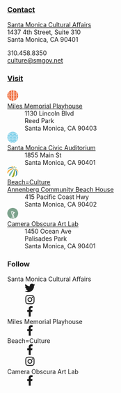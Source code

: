 

<section markdown="1">

### <a href="/contact/">Contact</a>

<a href="/contact/">Santa Monica Cultural Affairs</a>  
1437 4th Street, Suite 310  
Santa Monica, CA 90401

310.458.8350  
[culture@smgov.net](mailto:culture@smgov.net)

</section>


<section markdown="1">

### <a href="/venues/">Visit</a>

<dl class="locations">
  <dt>
    <a href="/miles-memorial-playhouse/">
      <img src="/assets/images/icon-miles-playhouse.png" height="25" alt="" /><br />
      Miles Memorial Playhouse
    </a>
  </dt>
  <dd>
    1130 Lincoln Blvd<br />
    Reed Park<br />
    Santa Monica, CA 90403
  </dd>
  <dt>
    <a href="https://www.smgov.net/departments/ccs/civicauditorium/">
      <img src="/assets/images/icon-civic-auditorium.png" height="25" alt="" /><br />
      Santa Monica Civic Auditorium
    </a>
  </dt>
  <dd>
    1855 Main St<br />
    Santa Monica, CA 90401
  </dd>
  <dt>
    <a href="/beach-culture/">
      <img src="/assets/images/icon-beachhouse.png" height="25" alt="" /><br />
      Beach=Culture<br />Annenberg Community Beach House
    </a>
  </dt>
  <dd>
    415 Pacific Coast Hwy<br />
    Santa Monica, CA 90402
  </dd>
  <dt>
    <a href="/camera-obscura-art-lab/">
      <img src="/assets/images/icon-camera-obscura.png" height="25" alt="" /><br />
      Camera Obscura Art Lab
    </a>
  </dt>
  <dd>
    1450 Ocean Ave<br />
    Palisades Park<br />
    Santa Monica, CA 90401
  </dd>
</dl>

</section>


<section markdown="1">

### Follow

<dl class="social">
  <dt>Santa Monica Cultural Affairs</dt>
  <dd>
    <a href="https://twitter.com/santamonicacity">
      <svg aria-label="Twitter" viewbox="0 0 512 512" xmlns="http://www.w3.org/2000/svg" width="24" height="24">
        <title>Twitter</title>
        <switch>
          <path fill="currentColor" d="M459.37 151.716c.325 4.548.325 9.097.325 13.645 0 138.72-105.583 298.558-298.558 298.558-59.452 0-114.68-17.219-161.137-47.106 8.447.974 16.568 1.299 25.34 1.299 49.055 0 94.213-16.568 130.274-44.832-46.132-.975-84.792-31.188-98.112-72.772 6.498.974 12.995 1.624 19.818 1.624 9.421 0 18.843-1.3 27.614-3.573-48.081-9.747-84.143-51.98-84.143-102.985v-1.299c13.969 7.797 30.214 12.67 47.431 13.319-28.264-18.843-46.781-51.005-46.781-87.391 0-19.492 5.197-37.36 14.294-52.954 51.655 63.675 129.3 105.258 216.365 109.807-1.624-7.797-2.599-15.918-2.599-24.04 0-57.828 46.782-104.934 104.934-104.934 30.213 0 57.502 12.67 76.67 33.137 23.715-4.548 46.456-13.32 66.599-25.34-7.798 24.366-24.366 44.833-46.132 57.827 21.117-2.273 41.584-8.122 60.426-16.243-14.292 20.791-32.161 39.308-52.628 54.253z"></path>
          <foreignobject>Twitter</foreignobject>
        </switch>
      </svg>
    </a>
  </dd>
  <dd>
    <a href="https://www.instagram.com/cityofsantamonica">
      <svg aria-label="Instagram" viewbox="0 0 448 512" xmlns="http://www.w3.org/2000/svg" width="24" height="24">
        <title>Instagram</title>
        <switch>
           <path fill="currentColor" d="M224.1 141c-63.6 0-114.9 51.3-114.9 114.9s51.3 114.9 114.9 114.9S339 319.5 339 255.9 287.7 141 224.1 141zm0 189.6c-41.1 0-74.7-33.5-74.7-74.7s33.5-74.7 74.7-74.7 74.7 33.5 74.7 74.7-33.6 74.7-74.7 74.7zm146.4-194.3c0 14.9-12 26.8-26.8 26.8-14.9 0-26.8-12-26.8-26.8s12-26.8 26.8-26.8 26.8 12 26.8 26.8zm76.1 27.2c-1.7-35.9-9.9-67.7-36.2-93.9-26.2-26.2-58-34.4-93.9-36.2-37-2.1-147.9-2.1-184.9 0-35.8 1.7-67.6 9.9-93.9 36.1s-34.4 58-36.2 93.9c-2.1 37-2.1 147.9 0 184.9 1.7 35.9 9.9 67.7 36.2 93.9s58 34.4 93.9 36.2c37 2.1 147.9 2.1 184.9 0 35.9-1.7 67.7-9.9 93.9-36.2 26.2-26.2 34.4-58 36.2-93.9 2.1-37 2.1-147.8 0-184.8zM398.8 388c-7.8 19.6-22.9 34.7-42.6 42.6-29.5 11.7-99.5 9-132.1 9s-102.7 2.6-132.1-9c-19.6-7.8-34.7-22.9-42.6-42.6-11.7-29.5-9-99.5-9-132.1s-2.6-102.7 9-132.1c7.8-19.6 22.9-34.7 42.6-42.6 29.5-11.7 99.5-9 132.1-9s102.7-2.6 132.1 9c19.6 7.8 34.7 22.9 42.6 42.6 11.7 29.5 9 99.5 9 132.1s2.7 102.7-9 132.1z"></path>
          <foreignobject>Instagram</foreignobject>
        </switch>
      </svg>
    </a>
  </dd>
  <dd>
    <a href="https://www.facebook.com/Santa.Monica.Cultural.Affairs/">
      <svg aria-label="Facebook" viewbox="0 0 264 512" xmlns="http://www.w3.org/2000/svg" width="24" height="24">
        <title>Facebook</title>
        <switch>
           <path fill="currentColor" d="M76.7 512V283H0v-91h76.7v-71.7C76.7 42.4 124.3 0 193.8 0c33.3 0 61.9 2.5 70.2 3.6V85h-48.2c-37.8 0-45.1 18-45.1 44.3V192H256l-11.7 91h-73.6v229"></path>
          <foreignobject>Facebook</foreignobject>
        </switch>
      </svg>
    </a>
  </dd>
  <dt>Miles Memorial Playhouse</dt>
  <dd>
    <a href="https://www.facebook.com/milesplayhouse/">
      <svg aria-label="Facebook" viewbox="0 0 264 512" xmlns="http://www.w3.org/2000/svg" width="24" height="24">
        <title>Facebook</title>
        <switch>
           <path fill="currentColor" d="M76.7 512V283H0v-91h76.7v-71.7C76.7 42.4 124.3 0 193.8 0c33.3 0 61.9 2.5 70.2 3.6V85h-48.2c-37.8 0-45.1 18-45.1 44.3V192H256l-11.7 91h-73.6v229"></path>
          <foreignobject>Facebook</foreignobject>
        </switch>
      </svg>
    </a>
  </dd>
  <dt>Beach=Culture</dt>
  <dd>
    <a href="https://www.facebook.com/annenbergbeachhouse/">
      <svg aria-label="Facebook" viewbox="0 0 264 512" xmlns="http://www.w3.org/2000/svg" width="24" height="24">
        <title>Facebook</title>
        <switch>
           <path fill="currentColor" d="M76.7 512V283H0v-91h76.7v-71.7C76.7 42.4 124.3 0 193.8 0c33.3 0 61.9 2.5 70.2 3.6V85h-48.2c-37.8 0-45.1 18-45.1 44.3V192H256l-11.7 91h-73.6v229"></path>
          <foreignobject>Facebook</foreignobject>
        </switch>
      </svg>
    </a>
  </dd>
  <dd>
    <a href="https://www.instagram.com/annenbergcommunitybeachhouse/">
      <svg aria-label="Instagram" viewbox="0 0 448 512" xmlns="http://www.w3.org/2000/svg" width="24" height="24">
        <title>Instagram</title>
        <switch>
           <path fill="currentColor" d="M224.1 141c-63.6 0-114.9 51.3-114.9 114.9s51.3 114.9 114.9 114.9S339 319.5 339 255.9 287.7 141 224.1 141zm0 189.6c-41.1 0-74.7-33.5-74.7-74.7s33.5-74.7 74.7-74.7 74.7 33.5 74.7 74.7-33.6 74.7-74.7 74.7zm146.4-194.3c0 14.9-12 26.8-26.8 26.8-14.9 0-26.8-12-26.8-26.8s12-26.8 26.8-26.8 26.8 12 26.8 26.8zm76.1 27.2c-1.7-35.9-9.9-67.7-36.2-93.9-26.2-26.2-58-34.4-93.9-36.2-37-2.1-147.9-2.1-184.9 0-35.8 1.7-67.6 9.9-93.9 36.1s-34.4 58-36.2 93.9c-2.1 37-2.1 147.9 0 184.9 1.7 35.9 9.9 67.7 36.2 93.9s58 34.4 93.9 36.2c37 2.1 147.9 2.1 184.9 0 35.9-1.7 67.7-9.9 93.9-36.2 26.2-26.2 34.4-58 36.2-93.9 2.1-37 2.1-147.8 0-184.8zM398.8 388c-7.8 19.6-22.9 34.7-42.6 42.6-29.5 11.7-99.5 9-132.1 9s-102.7 2.6-132.1-9c-19.6-7.8-34.7-22.9-42.6-42.6-11.7-29.5-9-99.5-9-132.1s-2.6-102.7 9-132.1c7.8-19.6 22.9-34.7 42.6-42.6 29.5-11.7 99.5-9 132.1-9s102.7-2.6 132.1 9c19.6 7.8 34.7 22.9 42.6 42.6 11.7 29.5 9 99.5 9 132.1s2.7 102.7-9 132.1z"></path>
          <foreignobject>Instagram</foreignobject>
        </switch>
      </svg>
    </a>
  </dd>
  <dt>Camera Obscura Art Lab</dt>
  <dd>
    <a href="https://www.facebook.com/1450Ocean/">
      <svg aria-label="Facebook" viewbox="0 0 264 512" xmlns="http://www.w3.org/2000/svg" width="24" height="24">
        <title>Facebook</title>
        <switch>
           <path fill="currentColor" d="M76.7 512V283H0v-91h76.7v-71.7C76.7 42.4 124.3 0 193.8 0c33.3 0 61.9 2.5 70.2 3.6V85h-48.2c-37.8 0-45.1 18-45.1 44.3V192H256l-11.7 91h-73.6v229"></path>
          <foreignobject>Facebook</foreignobject>
        </switch>
      </svg>
    </a>
  </dd>
</dl>

</section>

